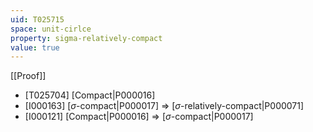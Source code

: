 ```yaml
---
uid: T025715
space: unit-cirlce
property: sigma-relatively-compact
value: true
---
```

[[Proof]]

* [T025704] [Compact|P000016]
* [I000163] [$\sigma$-compact|P000017] => [$\sigma$-relatively-compact|P000071]
* [I000121] [Compact|P000016] => [$\sigma$-compact|P000017]

